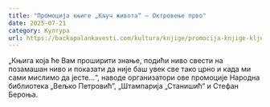 ```yaml
---
title: "Промоција књиге „Кључ живота“ – Октровење прво"
date: 2025-07-21
category: Култура
url: https://backapalankavesti.com/kultura/knjige/promocija-knjige-kljuc-zivota-oktrovenje-prvo/
---
```


„Књига која ће Вам проширити знање, подићи ниво свести на позамашан ниво и показати да није баш увек све тако црно и када ми сами мислимо да јесте…“, наводе организатори ове промоције Народна библиотека „Вељко Петровић”, „Штампарија „Станишић“ и Стефан Бероња.
